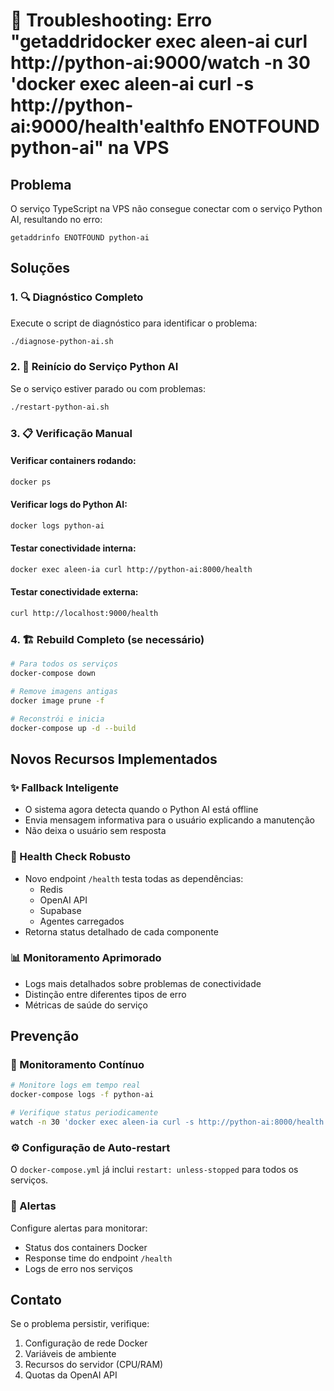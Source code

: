 # 🚨 Troubleshooting: Erro "getaddridocker exec aleen-ai curl http://python-ai:9000/watch -n 30 'docker exec aleen-ai curl -s http://python-ai:9000/health'ealthfo ENOTFOUND python-ai" na VPS

## Problema
O serviço TypeScript na VPS não consegue conectar com o serviço Python AI, resultando no erro:
```
getaddrinfo ENOTFOUND python-ai
```

## Soluções

### 1. 🔍 Diagnóstico Completo
Execute o script de diagnóstico para identificar o problema:
```bash
./diagnose-python-ai.sh
```

### 2. 🔄 Reinício do Serviço Python AI
Se o serviço estiver parado ou com problemas:
```bash
./restart-python-ai.sh
```

### 3. 📋 Verificação Manual

#### Verificar containers rodando:
```bash
docker ps
```

#### Verificar logs do Python AI:
```bash
docker logs python-ai
```

#### Testar conectividade interna:
```bash
docker exec aleen-ia curl http://python-ai:8000/health
```

#### Testar conectividade externa:
```bash
curl http://localhost:9000/health
```

### 4. 🏗️ Rebuild Completo (se necessário)
```bash
# Para todos os serviços
docker-compose down

# Remove imagens antigas
docker image prune -f

# Reconstrói e inicia
docker-compose up -d --build
```

## Novos Recursos Implementados

### ✨ Fallback Inteligente
- O sistema agora detecta quando o Python AI está offline
- Envia mensagem informativa para o usuário explicando a manutenção
- Não deixa o usuário sem resposta

### 🏥 Health Check Robusto
- Novo endpoint `/health` testa todas as dependências:
  - Redis
  - OpenAI API
  - Supabase
  - Agentes carregados
- Retorna status detalhado de cada componente

### 📊 Monitoramento Aprimorado
- Logs mais detalhados sobre problemas de conectividade
- Distinção entre diferentes tipos de erro
- Métricas de saúde do serviço

## Prevenção

### 🔧 Monitoramento Contínuo
```bash
# Monitore logs em tempo real
docker-compose logs -f python-ai

# Verifique status periodicamente
watch -n 30 'docker exec aleen-ia curl -s http://python-ai:8000/health'
```

### ⚙️ Configuração de Auto-restart
O `docker-compose.yml` já inclui `restart: unless-stopped` para todos os serviços.

### 🚨 Alertas
Configure alertas para monitorar:
- Status dos containers Docker
- Response time do endpoint `/health`
- Logs de erro nos serviços

## Contato
Se o problema persistir, verifique:
1. Configuração de rede Docker
2. Variáveis de ambiente
3. Recursos do servidor (CPU/RAM)
4. Quotas da OpenAI API
